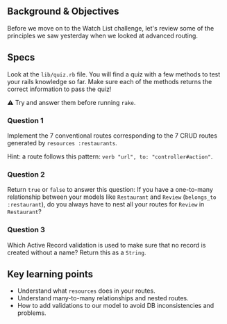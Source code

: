 ## Background & Objectives

Before we move on to the Watch List challenge, let's review some of the principles we saw yesterday when we looked at advanced routing.

## Specs

Look at the `lib/quiz.rb` file. You will find a quiz with a few methods to test your rails knowledge so far. Make sure each of the methods returns the correct information to pass the quiz!

⚠️ Try and answer them before running `rake`.

### Question 1

Implement the 7 conventional routes corresponding to the 7 CRUD routes generated by `resources :restaurants`.

Hint: a route follows this pattern: `verb "url", to: "controller#action"`.

### Question 2

Return `true` or `false` to answer this question:
If you have a one-to-many relationship between your models like `Restaurant` and `Review` (`belongs_to :restaurant`), do you always have to nest all your routes for `Review` in `Restaurant`?

### Question 3

Which Active Record validation is used to make sure that no record is created without a name? Return this as a `String`.

## Key learning points

- Understand what `resources` does in your routes.
- Understand many-to-many relationships and nested routes.
- How to add validations to our model to avoid DB inconsistencies and problems.
